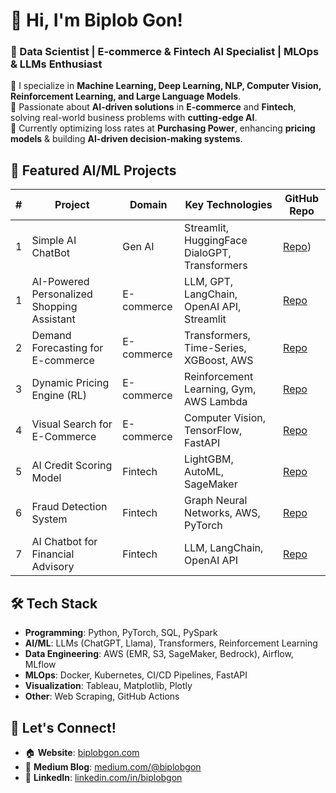 # 👋 Hi, I'm Biplob Gon!
### 🚀 Data Scientist | E-commerce & Fintech AI Specialist | MLOps & LLMs Enthusiast

🔹 I specialize in **Machine Learning, Deep Learning, NLP, Computer Vision, Reinforcement Learning, and Large Language Models**.  
🔹 Passionate about **AI-driven solutions** in **E-commerce** and **Fintech**, solving real-world business problems with **cutting-edge AI**.  
🔹 Currently optimizing loss rates at **Purchasing Power**, enhancing **pricing models** & building **AI-driven decision-making systems**.  

## 📌 Featured AI/ML Projects
| #  | Project | Domain | Key Technologies | GitHub Repo |
|----|---------|--------|-----------------|-------------|
| 1  | Simple AI ChatBot | Gen AI | Streamlit, HuggingFace DialoGPT, Transformers | [Repo](https://github.com/biplobgon/simple-ai-chatbot)) |
| 1  | AI-Powered Personalized Shopping Assistant | E-commerce | LLM, GPT, LangChain, OpenAI API, Streamlit | [Repo](https://github.com/biplobgon/ai_personal_shopper) |
| 2  | Demand Forecasting for E-commerce | E-commerce | Transformers, Time-Series, XGBoost, AWS | [Repo](https://github.com/biplobgon/demand_forecasting) |
| 3  | Dynamic Pricing Engine (RL) | E-commerce | Reinforcement Learning, Gym, AWS Lambda | [Repo](https://github.com/biplobgon/dynamic_pricing_rl) |
| 4  | Visual Search for E-Commerce | E-commerce | Computer Vision, TensorFlow, FastAPI | [Repo](https://github.com/biplobgon/visual_search_engine) |
| 5  | AI Credit Scoring Model | Fintech | LightGBM, AutoML, SageMaker | [Repo](https://github.com/biplobgon/credit_scoring_ml) |
| 6  | Fraud Detection System | Fintech | Graph Neural Networks, AWS, PyTorch | [Repo](https://github.com/biplobgon/fraud_detection_gnn) |
| 7  | AI Chatbot for Financial Advisory | Fintech | LLM, LangChain, OpenAI API | [Repo](https://github.com/biplobgon/financial_chatbot_llm) |

## 🛠️ Tech Stack
- **Programming**: Python, PyTorch, SQL, PySpark  
- **AI/ML**: LLMs (ChatGPT, Llama), Transformers, Reinforcement Learning  
- **Data Engineering**: AWS (EMR, S3, SageMaker, Bedrock), Airflow, MLflow  
- **MLOps**: Docker, Kubernetes, CI/CD Pipelines, FastAPI  
- **Visualization**: Tableau, Matplotlib, Plotly  
- **Other**: Web Scraping, GitHub Actions  

## 🔗 Let's Connect!
- 🏠 **Website**: [biplobgon.com](https://biplob-gon-data-scientist-portfolio.b12sites.com/)
- 📝 **Medium Blog**: [medium.com/@biplobgon](https://medium.com/@biplobgon)
- 💼 **LinkedIn**: [linkedin.com/in/biplobgon](https://linkedin.com/in/biplobgon)


